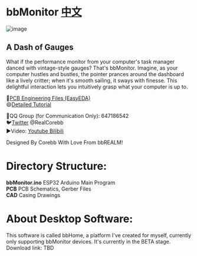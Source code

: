 # bbMonitor [中文](https://github.com/RealCorebb/bbMonitor/blob/main/README.md "中文")  
![image](https://github.com/RealCorebb/bbMonitor/blob/main/IMG/bbMonitor.jpg?raw=true)
## A Dash of Gauges
What if the performance monitor from your computer's task manager danced with vintage-style gauges? That's bbMonitor.
Imagine, as your computer hustles and bustles, the pointer prances around the dashboard like a lively critter; when it's smooth sailing, it sways with finesse. This delightful interaction lets you intuitively grasp what your computer is up to.

🔗[PCB Engineering Files (EasyEDA)](https://oshwhub.com/corebb/bbmonitor "PCB Engineering Files")  
😄[Detailed Tutorial](https://afdian.net/a/kuruibb "Detailed Tutorial")

🐧QQ Group (for Communication Only): 647186542  
🐦[Twitter](https://twitter.com/RealCorebb "@RealCorebb") @RealCorebb  
▶️Video: [Youtube](https://www.youtube.com/watch?v=KMqlBF-dVS4 "Youtube")[ Bilibili](https://www.bilibili.com/video/BV1uM4m1f75z " Bilibili")  

Designed By Corebb With Love From bbREALM!

# Directory Structure:
**bbMonitor.ino** ESP32 Arduino Main Program  
**PCB** PCB Schematics, Gerber Files  
**CAD** Casing Drawings  

# About Desktop Software:  
This software is called bbHome, a platform I've created for myself, currently only supporting bbMonitor devices.
It's currently in the BETA stage. Download link: TBD
